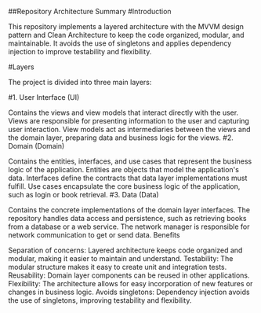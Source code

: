 ##Repository Architecture Summary
#Introduction

This repository implements a layered architecture with the MVVM design pattern and Clean Architecture to keep the code organized, modular, and maintainable. It avoids the use of singletons and applies dependency injection to improve testability and flexibility.

#Layers

The project is divided into three main layers:

#1. User Interface (UI)

Contains the views and view models that interact directly with the user.
Views are responsible for presenting information to the user and capturing user interaction.
View models act as intermediaries between the views and the domain layer, preparing data and business logic for the views.
#2. Domain (Domain)

Contains the entities, interfaces, and use cases that represent the business logic of the application.
Entities are objects that model the application's data.
Interfaces define the contracts that data layer implementations must fulfill.
Use cases encapsulate the core business logic of the application, such as login or book retrieval.
#3. Data (Data)

Contains the concrete implementations of the domain layer interfaces.
The repository handles data access and persistence, such as retrieving books from a database or a web service.
The network manager is responsible for network communication to get or send data.
Benefits

Separation of concerns: Layered architecture keeps code organized and modular, making it easier to maintain and understand.
Testability: The modular structure makes it easy to create unit and integration tests.
Reusability: Domain layer components can be reused in other applications.
Flexibility: The architecture allows for easy incorporation of new features or changes in business logic.
Avoids singletons: Dependency injection avoids the use of singletons, improving testability and flexibility.
